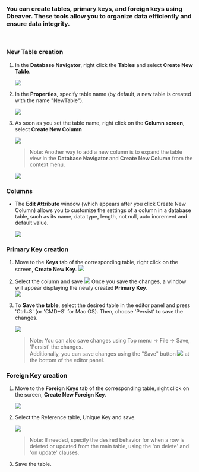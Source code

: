 
### You can create tables, primary keys, and foreign keys using Dbeaver. These tools allow you to organize data efficiently and ensure data integrity.
</br>

### New Table creation
1. In the **Database Navigator**, right click the **Tables** and select **Create New Table**. <br/>

    ![](images/tutorial_images/1_CreateNewTable.png)
2. In the **Properties**, specify table name (by default, a new table is created with the name "NewTable"). <br/>

    ![](images/tutorial_images/2_NewTable_NoData.png)
3. As soon as you set the table name, right click on the **Column screen**, select **Create New Column** <br/>

    ![](images/tutorial_images/4_RightClick_CreateNewColumn.png)
  
    > Note: Another way to add a new column is to expand the table view in the **Database Navigator** and **Create New Column** from the context menu. <br/>

    ![](images/tutorial_images/4a_ExpandTable_CreateNewColumn.png)

### Columns

* The **Edit Attribute** window (which appears after you click Create New Column) allows you to customize the settings of a column in a database table, such as its name, data type, length, not null, auto increment and default value. <br/>

    ![](images/tutorial_images/5_ColumnEdit.png)

### Primary Key creation  

1. Move to the **Keys** tab of the corresponding table, right click on the screen, **Create New Key**.
![](images/tutorial_images/8_NewConstraint.png)
   
2. Select the column and save
![](images/tutorial_images/9_PrimaryKey.png)
Once you save the changes, a window will appear displaying the newly created **Primary Key**. <br/>
![](images/tutorial_images/10a_TableAfterSaving.png)

3. To **Save the table**, select the desired table in the editor panel and press 'Ctrl+S' (or 'CMD+S' for Mac OS). Then, choose 'Persist' to save the changes. <br/>

    ![](images/tutorial_images/10_Table_Save.png)
    > Note: You can also save changes using Top menu -> File -> Save, 'Persist' the changes. </br> Additionally, you can save changes using the "Save" button ![](images/tutorial_images/10b_SaveButton.png) at the bottom of the editor panel.

### Foreign Key creation
1. Move to the **Foreign Keys** tab of the corresponding table, right click on the screen, **Create New Foreign Key**. <br/>

    ![](images/tutorial_images/11_CreateNewForeignKey.png)
2. Select the Reference table, Unique Key and save. <br/>

    ![](images/tutorial_images/11a_ForeignKey.png)
    > Note: If needed, specify the desired behavior for when a row is deleted or updated from the main table, using the 'on delete' and 'on update' clauses.
3. Save the table.